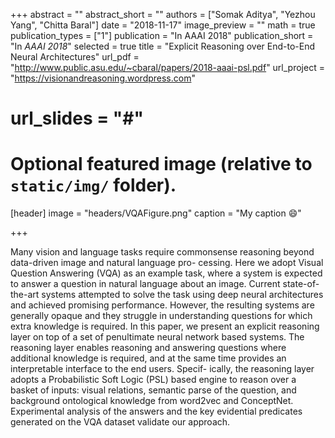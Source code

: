 +++
abstract = ""
abstract_short = ""
authors = ["Somak Aditya", "Yezhou Yang", "Chitta Baral"]
date = "2018-11-17"
image_preview = ""
math = true
publication_types = ["1"]
publication = "In AAAI 2018"
publication_short = "In *AAAI 2018*"
selected = true
title = "Explicit Reasoning over End-to-End Neural Architectures"
url_pdf = "http://www.public.asu.edu/~cbaral/papers/2018-aaai-psl.pdf"
url_project = "https://visionandreasoning.wordpress.com"
# url_slides = "#"


# Optional featured image (relative to `static/img/` folder).
[header]
image = "headers/VQAFigure.png"
caption = "My caption :smile:"

+++

Many vision and language tasks require commonsense reasoning beyond data-driven image and natural language pro-
cessing. Here we adopt Visual Question Answering (VQA) as an example task, where a system is expected to answer a
question in natural language about an image. Current state-of-the-art systems attempted to solve the task using deep neural
architectures and achieved promising performance. However, the resulting systems are generally opaque and they struggle
in understanding questions for which extra knowledge is required. In this paper, we present an explicit reasoning layer on
top of a set of penultimate neural network based systems. The reasoning layer enables reasoning and answering questions
where additional knowledge is required, and at the same time provides an interpretable interface to the end users. Specif-
ically, the reasoning layer adopts a Probabilistic Soft Logic (PSL) based engine to reason over a basket of inputs: visual
relations, semantic parse of the question, and background ontological knowledge from word2vec and ConceptNet. 
Experimental analysis of the answers and the key evidential predicates generated on the VQA dataset validate our approach.
